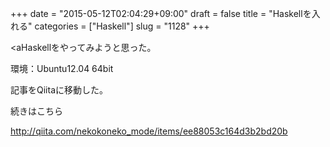+++
date = "2015-05-12T02:04:29+09:00"
draft = false
title = "Haskellを入れる"
categories = ["Haskell"]
slug = "1128"
+++

<aHaskellをやってみようと思った。

環境：Ubuntu12.04 64bit



記事をQiitaに移動した。

続きはこちら

<a href="http://qiita.com/nekokoneko_mode/items/ee88053c164d3b2bd20b">http://qiita.com/nekokoneko_mode/items/ee88053c164d3b2bd20b</a>

